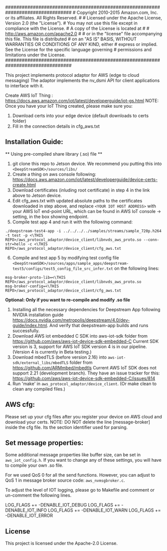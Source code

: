 ################################################################################
\# Copyright 2010-2015 Amazon.com, Inc. or its affiliates. All Rights Reserved.
\# 
\# Licensed under the Apache License, Version 2.0 (the "License").
\# You may not use this file except in compliance with the License.
\# A copy of the License is located at
\# 
\# http://aws.amazon.com/apache2.0
\# 
\# or in the "license" file accompanying this file. This file is distributed
\# on an "AS IS" BASIS, WITHOUT WARRANTIES OR CONDITIONS OF ANY KIND, either
\# express or implied. See the License for the specific language governing
\# permissions and limitations under the License.
################################################################################

This project implements protocol adaptor for AWS (edge to cloud messaging)
The adaptor implements the nv_dsmi API for client applications to interface with it.

Create AWS IoT Thing : https://docs.aws.amazon.com/iot/latest/developerguide/iot-gs.html
NOTE: Once you have your IoT Thing created, please make sure you:
1. Download certs into your edge device (default downloads to certs folder)
2. Fill in the connection details in cfg_aws.txt

Installation Guide:
------------
** Using pre-compiled share library (.so) file **
1. git clone this repo to Jetson device. We recommend you putting this into `<DeepStreamSDK>/sources/libs/`
2. Create a thing on aws console following: https://docs.aws.amazon.com/iot/latest/developerguide/device-certs-create.html
3. Download certificates (inluding root certificate) in step 4 in the link above to Jetson device.
4. Edit cfg_aws.txt with updated absolute paths to the certificates downloaded in step above, and replace `<YOUR IOT HOST ADDRESS>` with your AWS IoT end-point URL, which can be found in AWS IoT console → setting, in the box showing endpoint.
5. Compile test app 4 and run it with the following command:
```
./deepstream-test4-app -i ../../../../samples/streams/sample_720p.h264 -t test -p <\THIS REPO>/aws_protocol_adaptor/device_client/libnvds_aws_proto.so --conn-str=hello -c <\THIS REPO>/aws_protocol_adaptor/device_client/cfg_aws.txt
```
6. Compile and test app 5 by modifying test config file `<DeepStreamSDK>/sources/apps/sample_apps/deepstream-test5/configs/test5_config_file_src_infer.txt` on the following lines:
```
msg-broker-proto-lib=<\THIS REPO>/aws_protocol_adaptor/device_client/libnvds_aws_proto.so
msg-broker-config=<\THIS REPO>/aws_protocol_adaptor/device_client/cfg_aws.txt
```

**Optional: Only if you want to re-compile and modify .so file**
1. Installing all the necessary dependencies for Deepstream App following NVIDIA installation guide https://docs.nvidia.com/metropolis/deepstream/4.0/dev-guide/index.html. And verify that deepstream-app builds and runs successfully.
2. Download AWS iot embedded C SDK into aws-iot-sdk folder from https://github.com/aws/aws-iot-device-sdk-embedded-C
   Current SDK version is 3, support for AWS IoT SDK version 4 is in our pipeline. (Version 4 is currently in Beta testing.)
3. Download mbedTLS (before version 2.16) into `aws-iot-sdk/external_libs/mbedTLS` folder from https://github.com/ARMmbed/mbedtls
   Current AWS IoT SDK does not support 2.21 (development branch). They have an issue tracker for this: https://github.com/aws/aws-iot-device-sdk-embedded-C/issues/814
4. Run 'make' in `aws_protocol_adaptor/device_client`. (Or make clean to clean any compiled files.)

AWS cfg:
----------
Please set up your cfg files after you register your device on AWS cloud and download your certs.
NOTE: DO NOT delete the line [message-broker] inside the cfg file. Its the section identifier used for parsing.


Set message properties:
-----------------------
Some additional message properties like buffer size, can be set in `aws_iot_config.h`. If you want to change any of these settings, you will have to compile your own .so file.

For we used QoS 0 for all the send functions. However, you can adjust to QoS 1 in message broker source code: `aws_nvmsgbroker.c`.

To adjust the level of IOT logging, please go to Makefile and comment or un-comment the following lines.

LOG_FLAGS += -DENABLE_IOT_DEBUG
LOG_FLAGS += -DENABLE_IOT_INFO
LOG_FLAGS += -DENABLE_IOT_WARN
LOG_FLAGS += -DENABLE_IOT_ERROR

## License

This project is licensed under the Apache-2.0 License.

